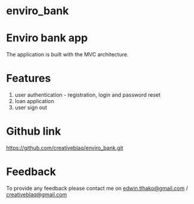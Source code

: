 # enviro_bank

# Enviro bank app
The application is built with the MVC architecture.

# Features
  1. user authentication - registration, login and password reset
  2. loan application
  3. user sign out
  
# Github link
  https://github.com/creativeblaq/enviro_bank.git
  
# Feedback
To provide any feedback please contact me on edwin.tlhako@gmail.com / creativeblaq@gmail.com



